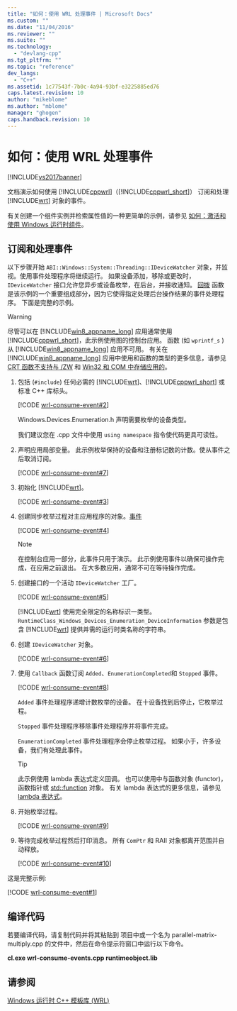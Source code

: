 ```yaml
---
title: "如何：使用 WRL 处理事件 | Microsoft Docs"
ms.custom: ""
ms.date: "11/04/2016"
ms.reviewer: ""
ms.suite: ""
ms.technology: 
  - "devlang-cpp"
ms.tgt_pltfrm: ""
ms.topic: "reference"
dev_langs: 
  - "C++"
ms.assetid: 1c77543f-7b0c-4a94-93bf-e3225885ed76
caps.latest.revision: 10
author: "mikeblome"
ms.author: "mblome"
manager: "ghogen"
caps.handback.revision: 10
---
```

# 如何：使用 WRL 处理事件
[!INCLUDE[vs2017banner](../assembler/inline/includes/vs2017banner.md)]

文档演示如何使用 [!INCLUDE[cppwrl](../windows/includes/cppwrl_md.md)]（[!INCLUDE[cppwrl_short](../windows/includes/cppwrl_short_md.md)]） 订阅和处理[!INCLUDE[wrt](../atl/reference/includes/wrt_md.md)] 对象的事件。  
  
 有关创建一个组件实例并检索属性值的一种更简单的示例，请参见 [如何：激活和使用 Windows 运行时组件](../windows/how-to-activate-and-use-a-windows-runtime-component-using-wrl.md)。  
  
## 订阅和处理事件  
 以下步骤开始 `ABI::Windows::System::Threading::IDeviceWatcher` 对象，并监视。使用事件处理程序将继续运行。  如果设备添加，移除或更改时，`IDeviceWatcher` 接口允许您异步或设备枚举，在后台，并接收通知。  [回拨](../windows/callback-function-windows-runtime-cpp-template-library.md) 函数是该示例的一个重要组成部分，因为它使得指定处理后台操作结果的事件处理程序。  下面是完整的示例。  
  
> [!WARNING]
>  尽管可以在 [!INCLUDE[win8_appname_long](../build/includes/win8_appname_long_md.md)] 应用通常使用 [!INCLUDE[cppwrl_short](../windows/includes/cppwrl_short_md.md)]，此示例使用图的控制台应用。  函数 \(如 `wprintf_s` \) 从 [!INCLUDE[win8_appname_long](../build/includes/win8_appname_long_md.md)] 应用不可用。  有关在 [!INCLUDE[win8_appname_long](../build/includes/win8_appname_long_md.md)] 应用中使用和函数的类型的更多信息，请参见 [CRT 函数不支持与 \/ZW](http://msdn.microsoft.com/library/windows/apps/jj606124.aspx) 和 [Win32 和 COM 中存储应用的](http://msdn.microsoft.com/library/windows/apps/br205757.aspx)。  
  
1.  包括 \(`#include`\) 任何必需的 [!INCLUDE[wrt](../atl/reference/includes/wrt_md.md)]、[!INCLUDE[cppwrl_short](../windows/includes/cppwrl_short_md.md)] 或标准 C\+\+ 库标头。  
  
     [!CODE [wrl-consume-event#2](../CodeSnippet/VS_Snippets_Misc/wrl-consume-event#2)]  
  
     Windows.Devices.Enumeration.h 声明需要枚举的设备类型。  
  
     我们建议您在 .cpp 文件中使用 `using namespace` 指令使代码更具可读性。  
  
2.  声明应用局部变量。  此示例枚举保持的设备和注册标记数的计数。使从事件之后取消订阅。  
  
     [!CODE [wrl-consume-event#7](../CodeSnippet/VS_Snippets_Misc/wrl-consume-event#7)]  
  
3.  初始化 [!INCLUDE[wrt](../atl/reference/includes/wrt_md.md)]。  
  
     [!CODE [wrl-consume-event#3](../CodeSnippet/VS_Snippets_Misc/wrl-consume-event#3)]  
  
4.  创建同步枚举过程对主应用程序的对象。[事件](../windows/event-class-windows-runtime-cpp-template-library.md)  
  
     [!CODE [wrl-consume-event#4](../CodeSnippet/VS_Snippets_Misc/wrl-consume-event#4)]  
  
    > [!NOTE]
    >  在控制台应用一部分，此事件只用于演示。  此示例使用事件以确保可操作完成，在应用之前退出。  在大多数应用，通常不可在等待操作完成。  
  
5.  创建接口的一个活动 `IDeviceWatcher` 工厂。  
  
     [!CODE [wrl-consume-event#5](../CodeSnippet/VS_Snippets_Misc/wrl-consume-event#5)]  
  
     [!INCLUDE[wrt](../atl/reference/includes/wrt_md.md)] 使用完全限定的名称标识一类型。  `RuntimeClass_Windows_Devices_Enumeration_DeviceInformation` 参数是包含 [!INCLUDE[wrt](../atl/reference/includes/wrt_md.md)] 提供并需的运行时类名称的字符串。  
  
6.  创建 `IDeviceWatcher` 对象。  
  
     [!CODE [wrl-consume-event#6](../CodeSnippet/VS_Snippets_Misc/wrl-consume-event#6)]  
  
7.  使用 `Callback` 函数订阅 `Added`、`EnumerationCompleted`和 `Stopped` 事件。  
  
     [!CODE [wrl-consume-event#8](../CodeSnippet/VS_Snippets_Misc/wrl-consume-event#8)]  
  
     `Added` 事件处理程序递增计数枚举的设备。  在十设备找到后停止，它枚举过程。  
  
     `Stopped` 事件处理程序移除事件处理程序并将事件完成。  
  
     `EnumerationCompleted` 事件处理程序会停止枚举过程。  如果小于，许多设备，我们有处理此事件。  
  
    > [!TIP]
    >  此示例使用 lambda 表达式定义回调。  也可以使用中与函数对象 \(functor\)，函数指针或 [std::function](../standard-library/function-class.md) 对象。  有关 lambda 表达式的更多信息，请参见 [lambda 表达式](../cpp/lambda-expressions-in-cpp.md)。  
  
8.  开始枚举过程。  
  
     [!CODE [wrl-consume-event#9](../CodeSnippet/VS_Snippets_Misc/wrl-consume-event#9)]  
  
9. 等待完成枚举过程然后打印消息。  所有 `ComPtr` 和 RAII 对象都离开范围并自动释放。  
  
     [!CODE [wrl-consume-event#10](../CodeSnippet/VS_Snippets_Misc/wrl-consume-event#10)]  
  
 这是完整示例:  
  
 [!CODE [wrl-consume-event#1](../CodeSnippet/VS_Snippets_Misc/wrl-consume-event#1)]  
  
## 编译代码  
 若要编译代码，请复制代码并将其粘贴到  项目中或一个名为 parallel\-matrix\-multiply.cpp 的文件中，然后在命令提示符窗口中运行以下命令。  
  
 **cl.exe wrl\-consume\-events.cpp runtimeobject.lib**  
  
## 请参阅  
 [Windows 运行时 C\+\+ 模板库 \(WRL\)](../windows/windows-runtime-cpp-template-library-wrl.md)